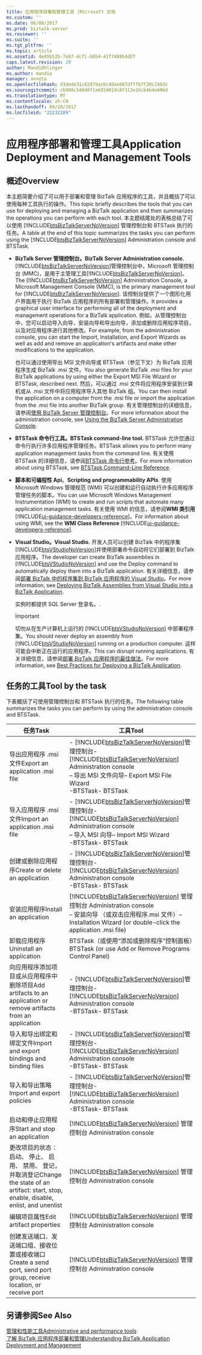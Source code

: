 ```yaml
---
title: 应用程序部署和管理工具 |Microsoft 文档
ms.custom: ''
ms.date: 06/08/2017
ms.prod: biztalk-server
ms.reviewer: ''
ms.suite: ''
ms.tgt_pltfrm: ''
ms.topic: article
ms.assetid: de85b52b-7eb7-4cf1-b8b4-41f7488b4d2f
caps.latest.revision: 29
author: MandiOhlinger
ms.author: mandia
manager: anneta
ms.openlocfilehash: d3dede31c82d79ac6c40ae087dfffb7f30c2402c
ms.sourcegitcommit: cb908c540d8f1a692d01dc8f313e16cb4b4e696d
ms.translationtype: MT
ms.contentlocale: zh-CN
ms.lasthandoff: 09/20/2017
ms.locfileid: "22232189"
---
```

# <a name="application-deployment-and-management-tools"></a><span data-ttu-id="b4d6f-102">应用程序部署和管理工具</span><span class="sxs-lookup"><span data-stu-id="b4d6f-102">Application Deployment and Management Tools</span></span>

## <a name="overview"></a><span data-ttu-id="b4d6f-103">概述</span><span class="sxs-lookup"><span data-stu-id="b4d6f-103">Overview</span></span>
<span data-ttu-id="b4d6f-104">本主题简要介绍了可以用于部署和管理 BizTalk 应用程序的工具，并且概括了可以使用每种工具执行的操作。</span><span class="sxs-lookup"><span data-stu-id="b4d6f-104">This topic briefly describes the tools that you can use for deploying and managing a BizTalk application and then summarizes the operations you can perform with each tool.</span></span> <span data-ttu-id="b4d6f-105">本主题结尾处的表格总结了可以使用 [!INCLUDE[btsBizTalkServerNoVersion](../includes/btsbiztalkservernoversion-md.md)] 管理控制台和 BTSTask 执行的任务。</span><span class="sxs-lookup"><span data-stu-id="b4d6f-105">A table at the end of this topic summarizes the tasks you can perform using the [!INCLUDE[btsBizTalkServerNoVersion](../includes/btsbiztalkservernoversion-md.md)] Administration console and BTSTask.</span></span>  
  
-   <span data-ttu-id="b4d6f-106">**BizTalk Server 管理控制台。**</span><span class="sxs-lookup"><span data-stu-id="b4d6f-106">**BizTalk Server Administration console.**</span></span> <span data-ttu-id="b4d6f-107">[!INCLUDE[btsBizTalkServerNoVersion](../includes/btsbiztalkservernoversion-md.md)]管理控制台中，Microsoft 管理控制台 (MMC)，是用于主管理工具[!INCLUDE[btsBizTalkServerNoVersion](../includes/btsbiztalkservernoversion-md.md)]。</span><span class="sxs-lookup"><span data-stu-id="b4d6f-107">The [!INCLUDE[btsBizTalkServerNoVersion](../includes/btsbiztalkservernoversion-md.md)] Administration Console, a Microsoft Management Console (MMC), is the primary management tool for [!INCLUDE[btsBizTalkServerNoVersion](../includes/btsbiztalkservernoversion-md.md)].</span></span> <span data-ttu-id="b4d6f-108">该控制台提供了一个图形化用户界面用于执行 BizTalk 应用程序的所有部署和管理操作。</span><span class="sxs-lookup"><span data-stu-id="b4d6f-108">It provides a graphical user interface for performing all of the deployment and management operations for a BizTalk application.</span></span> <span data-ttu-id="b4d6f-109">例如，从管理控制台中，您可以启动导入向导、安装向导和导出向导，添加或删除应用程序项目，以及对应用程序进行其他修改。</span><span class="sxs-lookup"><span data-stu-id="b4d6f-109">For example, from the administration console, you can start the Import, Installation, and Export Wizards as well as add and remove an application's artifacts and make other modifications to the application.</span></span>  
  
     <span data-ttu-id="b4d6f-110">也可以通过使用导出 MSI 文件向导或 BTSTask（参见下文）为 BizTalk 应用程序生成 BizTalk .msi 文件。</span><span class="sxs-lookup"><span data-stu-id="b4d6f-110">You also generate BizTalk .msi files for your BizTalk applications by using either the Export MSI File Wizard or BTSTask, described next.</span></span> <span data-ttu-id="b4d6f-111">然后，可以通过 .msi 文件将应用程序安装到计算机或从 .msi 文件中将应用程序导入其他 BizTalk 组。</span><span class="sxs-lookup"><span data-stu-id="b4d6f-111">You can then install the application on a computer from the .msi file or import the application from the .msi file into another BizTalk group.</span></span> <span data-ttu-id="b4d6f-112">有关管理控制台的详细信息，请参阅[使用 BizTalk Server 管理控制台](../core/using-the-biztalk-server-administration-console.md)。</span><span class="sxs-lookup"><span data-stu-id="b4d6f-112">For more information about the administration console, see [Using the BizTalk Server Administration Console](../core/using-the-biztalk-server-administration-console.md).</span></span>  
  
-   <span data-ttu-id="b4d6f-113">**BTSTask 命令行工具。**</span><span class="sxs-lookup"><span data-stu-id="b4d6f-113">**BTSTask command-line tool.**</span></span> <span data-ttu-id="b4d6f-114">BTSTask 允许您通过命令行执行许多应用程序管理任务。</span><span class="sxs-lookup"><span data-stu-id="b4d6f-114">BTSTask allows you to perform many application management tasks from the command line.</span></span> <span data-ttu-id="b4d6f-115">有关使用 BTSTask 的详细信息，请参阅[BTSTask 命令行参考](../core/btstask-command-line-reference.md)。</span><span class="sxs-lookup"><span data-stu-id="b4d6f-115">For more information about using BTSTask, see [BTSTask Command-Line Reference](../core/btstask-command-line-reference.md).</span></span>  
  
-   <span data-ttu-id="b4d6f-116">**脚本和可编程性 Api**。</span><span class="sxs-lookup"><span data-stu-id="b4d6f-116">**Scripting and programmability APIs**.</span></span> <span data-ttu-id="b4d6f-117">使用 Microsoft Windows 管理规范 (WMI) 可以创建和运行自动执行许多应用程序管理任务的脚本。</span><span class="sxs-lookup"><span data-stu-id="b4d6f-117">You can use Microsoft Windows Management Instrumentation (WMI) to create and run scripts that automate many application management tasks.</span></span> <span data-ttu-id="b4d6f-118">有关使用 WMI 的信息，请参阅**WMI 类引用** [!INCLUDE[ui-guidance-developers-reference](../includes/ui-guidance-developers-reference.md)]。</span><span class="sxs-lookup"><span data-stu-id="b4d6f-118">For information about using WMI, see the **WMI Class Reference** [!INCLUDE[ui-guidance-developers-reference](../includes/ui-guidance-developers-reference.md)].</span></span>  
  
-   <span data-ttu-id="b4d6f-119">**Visual Studio。**</span><span class="sxs-lookup"><span data-stu-id="b4d6f-119">**Visual Studio.**</span></span> <span data-ttu-id="b4d6f-120">开发人员可以创建 BizTalk 中的程序集[!INCLUDE[btsVStudioNoVersion](../includes/btsvstudionoversion-md.md)]并使用部署命令自动将它们部署到 BizTalk 应用程序。</span><span class="sxs-lookup"><span data-stu-id="b4d6f-120">The developer can create BizTalk assemblies in [!INCLUDE[btsVStudioNoVersion](../includes/btsvstudionoversion-md.md)] and use the Deploy command to automatically deploy them into a BizTalk application.</span></span> <span data-ttu-id="b4d6f-121">有关详细信息，请参阅[部署 BizTalk 中的程序集到 BizTalk 应用程序的 Visual Studio](../core/deploying-biztalk-assemblies-from-visual-studio-into-a-biztalk-application.md)。</span><span class="sxs-lookup"><span data-stu-id="b4d6f-121">For more information, see [Deploying BizTalk Assemblies from Visual Studio into a BizTalk Application](../core/deploying-biztalk-assemblies-from-visual-studio-into-a-biztalk-application.md).</span></span>  
  
     <span data-ttu-id="b4d6f-122">实例时都提供 SQL Server 登录名。</span><span class="sxs-lookup"><span data-stu-id="b4d6f-122">.</span></span>  
  
    > [!IMPORTANT]
    >  <span data-ttu-id="b4d6f-123">切勿从在生产计算机上运行的 [!INCLUDE[btsVStudioNoVersion](../includes/btsvstudionoversion-md.md)] 中部署程序集。</span><span class="sxs-lookup"><span data-stu-id="b4d6f-123">You should never deploy an assembly from [!INCLUDE[btsVStudioNoVersion](../includes/btsvstudionoversion-md.md)] running on a production computer.</span></span> <span data-ttu-id="b4d6f-124">这样可能会中断正在运行的应用程序。</span><span class="sxs-lookup"><span data-stu-id="b4d6f-124">This can disrupt running applications.</span></span> <span data-ttu-id="b4d6f-125">有关详细信息，请参阅[部署 BizTalk 应用程序的最佳做法](../core/best-practices-for-deploying-a-biztalk-application.md)。</span><span class="sxs-lookup"><span data-stu-id="b4d6f-125">For more information, see [Best Practices for Deploying a BizTalk Application](../core/best-practices-for-deploying-a-biztalk-application.md).</span></span>  

## <a name="tool-by-the-task"></a><span data-ttu-id="b4d6f-126">任务的工具</span><span class="sxs-lookup"><span data-stu-id="b4d6f-126">Tool by the task</span></span>  
 <span data-ttu-id="b4d6f-127">下表概括了可使用管理控制台和 BTSTask 执行的任务。</span><span class="sxs-lookup"><span data-stu-id="b4d6f-127">The following table summarizes the tasks you can perform by using the administration console and BTSTask.</span></span>  
  
|<span data-ttu-id="b4d6f-128">任务</span><span class="sxs-lookup"><span data-stu-id="b4d6f-128">Task</span></span>|<span data-ttu-id="b4d6f-129">工具</span><span class="sxs-lookup"><span data-stu-id="b4d6f-129">Tool</span></span>|  
|----------|----------|  
|<span data-ttu-id="b4d6f-130">导出应用程序 .msi 文件</span><span class="sxs-lookup"><span data-stu-id="b4d6f-130">Export an application .msi file</span></span>|<span data-ttu-id="b4d6f-131">-   [!INCLUDE[btsBizTalkServerNoVersion](../includes/btsbiztalkservernoversion-md.md)]管理控制台</span><span class="sxs-lookup"><span data-stu-id="b4d6f-131">-   [!INCLUDE[btsBizTalkServerNoVersion](../includes/btsbiztalkservernoversion-md.md)] Administration console</span></span> <br/><span data-ttu-id="b4d6f-132">– 导出 MSI 文件向导</span><span class="sxs-lookup"><span data-stu-id="b4d6f-132">– Export MSI File Wizard</span></span><br /><span data-ttu-id="b4d6f-133">-BTSTask</span><span class="sxs-lookup"><span data-stu-id="b4d6f-133">-   BTSTask</span></span>|  
|<span data-ttu-id="b4d6f-134">导入应用程序 .msi 文件</span><span class="sxs-lookup"><span data-stu-id="b4d6f-134">Import an application .msi file</span></span>|<span data-ttu-id="b4d6f-135">-   [!INCLUDE[btsBizTalkServerNoVersion](../includes/btsbiztalkservernoversion-md.md)]管理控制台</span><span class="sxs-lookup"><span data-stu-id="b4d6f-135">-   [!INCLUDE[btsBizTalkServerNoVersion](../includes/btsbiztalkservernoversion-md.md)] Administration console</span></span> <br/><span data-ttu-id="b4d6f-136">– 导入 MSI 向导</span><span class="sxs-lookup"><span data-stu-id="b4d6f-136">– Import MSI Wizard</span></span><br /><span data-ttu-id="b4d6f-137">-BTSTask</span><span class="sxs-lookup"><span data-stu-id="b4d6f-137">-   BTSTask</span></span>|  
|<span data-ttu-id="b4d6f-138">创建或删除应用程序</span><span class="sxs-lookup"><span data-stu-id="b4d6f-138">Create or delete an application</span></span>|<span data-ttu-id="b4d6f-139">-   [!INCLUDE[btsBizTalkServerNoVersion](../includes/btsbiztalkservernoversion-md.md)]管理控制台</span><span class="sxs-lookup"><span data-stu-id="b4d6f-139">-   [!INCLUDE[btsBizTalkServerNoVersion](../includes/btsbiztalkservernoversion-md.md)] Administration console</span></span><br /><span data-ttu-id="b4d6f-140">-BTSTask</span><span class="sxs-lookup"><span data-stu-id="b4d6f-140">-   BTSTask</span></span>|  
|<span data-ttu-id="b4d6f-141">安装应用程序</span><span class="sxs-lookup"><span data-stu-id="b4d6f-141">Install an application</span></span>|[!INCLUDE[btsBizTalkServerNoVersion](../includes/btsbiztalkservernoversion-md.md)]<span data-ttu-id="b4d6f-142"> 管理控制台</span><span class="sxs-lookup"><span data-stu-id="b4d6f-142"> Administration console</span></span> <br/><span data-ttu-id="b4d6f-143">– 安装向导 （或双击应用程序.msi 文件）</span><span class="sxs-lookup"><span data-stu-id="b4d6f-143">– Installation Wizard (or double-click the application .msi file)</span></span>|  
|<span data-ttu-id="b4d6f-144">卸载应用程序</span><span class="sxs-lookup"><span data-stu-id="b4d6f-144">Uninstall an application</span></span>|<span data-ttu-id="b4d6f-145">BTSTask（或使用“添加或删除程序”控制面板）</span><span class="sxs-lookup"><span data-stu-id="b4d6f-145">BTSTask (or use Add or Remove Programs Control Panel)</span></span>|  
|<span data-ttu-id="b4d6f-146">向应用程序添加项目或从应用程序中删除项目</span><span class="sxs-lookup"><span data-stu-id="b4d6f-146">Add artifacts to an application or remove artifacts from an application</span></span>|<span data-ttu-id="b4d6f-147">-   [!INCLUDE[btsBizTalkServerNoVersion](../includes/btsbiztalkservernoversion-md.md)]管理控制台</span><span class="sxs-lookup"><span data-stu-id="b4d6f-147">-   [!INCLUDE[btsBizTalkServerNoVersion](../includes/btsbiztalkservernoversion-md.md)] Administration console</span></span><br /><span data-ttu-id="b4d6f-148">-BTSTask</span><span class="sxs-lookup"><span data-stu-id="b4d6f-148">-   BTSTask</span></span>|  
|<span data-ttu-id="b4d6f-149">导入和导出绑定和绑定文件</span><span class="sxs-lookup"><span data-stu-id="b4d6f-149">Import and export bindings and binding files</span></span>|<span data-ttu-id="b4d6f-150">-   [!INCLUDE[btsBizTalkServerNoVersion](../includes/btsbiztalkservernoversion-md.md)]管理控制台</span><span class="sxs-lookup"><span data-stu-id="b4d6f-150">-   [!INCLUDE[btsBizTalkServerNoVersion](../includes/btsbiztalkservernoversion-md.md)] Administration console</span></span><br /><span data-ttu-id="b4d6f-151">-BTSTask</span><span class="sxs-lookup"><span data-stu-id="b4d6f-151">-   BTSTask</span></span>|  
|<span data-ttu-id="b4d6f-152">导入和导出策略</span><span class="sxs-lookup"><span data-stu-id="b4d6f-152">Import and export policies</span></span>|<span data-ttu-id="b4d6f-153">-   [!INCLUDE[btsBizTalkServerNoVersion](../includes/btsbiztalkservernoversion-md.md)]管理控制台</span><span class="sxs-lookup"><span data-stu-id="b4d6f-153">-   [!INCLUDE[btsBizTalkServerNoVersion](../includes/btsbiztalkservernoversion-md.md)] Administration console</span></span><br /><span data-ttu-id="b4d6f-154">-BTSTask</span><span class="sxs-lookup"><span data-stu-id="b4d6f-154">-   BTSTask</span></span>|  
|<span data-ttu-id="b4d6f-155">启动和停止应用程序</span><span class="sxs-lookup"><span data-stu-id="b4d6f-155">Start and stop an application</span></span>|[!INCLUDE[btsBizTalkServerNoVersion](../includes/btsbiztalkservernoversion-md.md)]<span data-ttu-id="b4d6f-156"> 管理控制台</span><span class="sxs-lookup"><span data-stu-id="b4d6f-156"> Administration console</span></span>|  
|<span data-ttu-id="b4d6f-157">更改项目的状态： 启动、 停止、 启用、 禁用、 登记，并取消登记</span><span class="sxs-lookup"><span data-stu-id="b4d6f-157">Change the state of an artifact: start, stop, enable, disable, enlist, and unenlist</span></span>|[!INCLUDE[btsBizTalkServerNoVersion](../includes/btsbiztalkservernoversion-md.md)]<span data-ttu-id="b4d6f-158"> 管理控制台</span><span class="sxs-lookup"><span data-stu-id="b4d6f-158"> Administration console</span></span>|  
|<span data-ttu-id="b4d6f-159">编辑项目属性</span><span class="sxs-lookup"><span data-stu-id="b4d6f-159">Edit artifact properties</span></span>|[!INCLUDE[btsBizTalkServerNoVersion](../includes/btsbiztalkservernoversion-md.md)]<span data-ttu-id="b4d6f-160"> 管理控制台</span><span class="sxs-lookup"><span data-stu-id="b4d6f-160"> Administration console</span></span>|  
|<span data-ttu-id="b4d6f-161">创建发送端口、发送端口组、接收位置或接收端口</span><span class="sxs-lookup"><span data-stu-id="b4d6f-161">Create a send port, send port group, receive location, or receive port</span></span>|[!INCLUDE[btsBizTalkServerNoVersion](../includes/btsbiztalkservernoversion-md.md)]<span data-ttu-id="b4d6f-162"> 管理控制台</span><span class="sxs-lookup"><span data-stu-id="b4d6f-162"> Administration console</span></span>|  
  
## <a name="see-also"></a><span data-ttu-id="b4d6f-163">另请参阅</span><span class="sxs-lookup"><span data-stu-id="b4d6f-163">See Also</span></span>  
[<span data-ttu-id="b4d6f-164">管理和性能工具</span><span class="sxs-lookup"><span data-stu-id="b4d6f-164">Administrative and performance tools</span></span>](../core/administration-tools.md)  
 [<span data-ttu-id="b4d6f-165">了解 BizTalk 应用程序部署和管理</span><span class="sxs-lookup"><span data-stu-id="b4d6f-165">Understanding BizTalk Application Deployment and Management</span></span>](../core/understanding-biztalk-application-deployment-and-management.md)